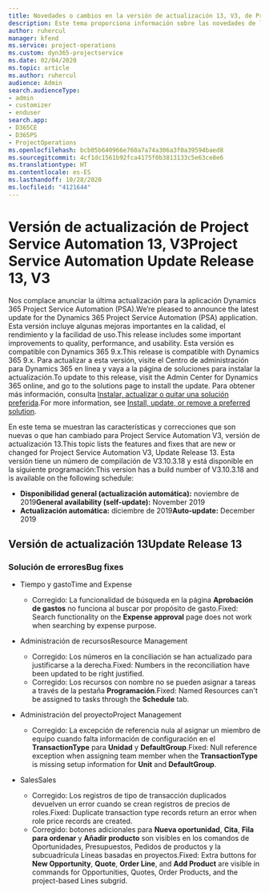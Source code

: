 ```yaml
---
title: Novedades o cambios en la versión de actualización 13, V3, de Project Service Automation
description: Este tema proporciona información sobre las novedades de la versión de actualización 13 de Project Service Automation, V3.
author: ruhercul
manager: kfend
ms.service: project-operations
ms.custom: dyn365-projectservice
ms.date: 02/04/2020
ms.topic: article
ms.author: ruhercul
audience: Admin
search.audienceType:
- admin
- customizer
- enduser
search.app:
- D365CE
- D365PS
- ProjectOperations
ms.openlocfilehash: bcb05b640966e760a7a74a306a3f0a39594baed8
ms.sourcegitcommit: 4cf1dc1561b92fca4175f0b3813133c5e63ce8e6
ms.translationtype: HT
ms.contentlocale: es-ES
ms.lasthandoff: 10/28/2020
ms.locfileid: "4121644"
---
```

# <a name="project-service-automation-update-release-13-v3"></a><span data-ttu-id="9cb6e-103">Versión de actualización de Project Service Automation 13, V3</span><span class="sxs-lookup"><span data-stu-id="9cb6e-103">Project Service Automation Update Release 13, V3</span></span>
<span data-ttu-id="9cb6e-104">Nos complace anunciar la última actualización para la aplicación Dynamics 365 Project Service Automation (PSA).</span><span class="sxs-lookup"><span data-stu-id="9cb6e-104">We’re pleased to announce the latest update for the Dynamics 365 Project Service Automation (PSA) application.</span></span> <span data-ttu-id="9cb6e-105">Esta versión incluye algunas mejoras importantes en la calidad, el rendimiento y la facilidad de uso.</span><span class="sxs-lookup"><span data-stu-id="9cb6e-105">This release includes some important improvements to quality, performance, and usability.</span></span> <span data-ttu-id="9cb6e-106">Esta versión es compatible con Dynamics 365 9.x.</span><span class="sxs-lookup"><span data-stu-id="9cb6e-106">This release is compatible with Dynamics 365 9.x.</span></span> <span data-ttu-id="9cb6e-107">Para actualizar a esta versión, visite el Centro de administración para Dynamics 365 en línea y vaya a la página de soluciones para instalar la actualización.</span><span class="sxs-lookup"><span data-stu-id="9cb6e-107">To update to this release, visit the Admin Center for Dynamics 365 online, and go to the solutions page to install the update.</span></span> <span data-ttu-id="9cb6e-108">Para obtener más información, consulta [Instalar, actualizar o quitar una solución preferida](https://docs.microsoft.com/power-platform/admin/install-remove-preferred-solution).</span><span class="sxs-lookup"><span data-stu-id="9cb6e-108">For more information, see [Install, update, or remove a preferred solution](https://docs.microsoft.com/power-platform/admin/install-remove-preferred-solution).</span></span>

<span data-ttu-id="9cb6e-109">En este tema se muestran las características y correcciones que son nuevas o que han cambiado para Project Service Automation V3, versión de actualización 13.</span><span class="sxs-lookup"><span data-stu-id="9cb6e-109">This topic lists the features and fixes that are new or changed for Project Service Automation V3, Update Release 13.</span></span> <span data-ttu-id="9cb6e-110">Esta versión tiene un número de compilación de V3.10.3.18 y está disponible en la siguiente programación:</span><span class="sxs-lookup"><span data-stu-id="9cb6e-110">This version has a build number of V3.10.3.18 and is available on the following schedule:</span></span>

- <span data-ttu-id="9cb6e-111">**Disponibilidad general (actualización automática):** noviembre de 2019</span><span class="sxs-lookup"><span data-stu-id="9cb6e-111">**General availability (self-update):** November 2019</span></span>
- <span data-ttu-id="9cb6e-112">**Actualización automática:** diciembre de 2019</span><span class="sxs-lookup"><span data-stu-id="9cb6e-112">**Auto-update:** December 2019</span></span>


## <a name="update-release-13"></a><span data-ttu-id="9cb6e-113">Versión de actualización 13</span><span class="sxs-lookup"><span data-stu-id="9cb6e-113">Update Release 13</span></span> 

### <a name="bug-fixes"></a><span data-ttu-id="9cb6e-114">Solución de errores</span><span class="sxs-lookup"><span data-stu-id="9cb6e-114">Bug fixes</span></span>

- <span data-ttu-id="9cb6e-115">Tiempo y gasto</span><span class="sxs-lookup"><span data-stu-id="9cb6e-115">Time and Expense</span></span>

     - <span data-ttu-id="9cb6e-116">Corregido: La funcionalidad de búsqueda en la página **Aprobación de gastos** no funciona al buscar por propósito de gasto.</span><span class="sxs-lookup"><span data-stu-id="9cb6e-116">Fixed: Search functionality on the **Expense approval** page does not work when searching by expense purpose.</span></span>

- <span data-ttu-id="9cb6e-117">Administración de recursos</span><span class="sxs-lookup"><span data-stu-id="9cb6e-117">Resource Management</span></span>

     - <span data-ttu-id="9cb6e-118">Corregido: Los números en la conciliación se han actualizado para justificarse a la derecha.</span><span class="sxs-lookup"><span data-stu-id="9cb6e-118">Fixed: Numbers in the reconciliation have been updated to be right justified.</span></span>
     - <span data-ttu-id="9cb6e-119">Corregido: Los recursos con nombre no se pueden asignar a tareas a través de la pestaña **Programación**.</span><span class="sxs-lookup"><span data-stu-id="9cb6e-119">Fixed: Named Resources can't be assigned to tasks through the **Schedule** tab.</span></span>

- <span data-ttu-id="9cb6e-120">Administración del proyecto</span><span class="sxs-lookup"><span data-stu-id="9cb6e-120">Project Management</span></span>

     - <span data-ttu-id="9cb6e-121">Corregido: La excepción de referencia nula al asignar un miembro de equipo cuando falta información de configuración en el **TransactionType** para **Unidad** y **DefaultGroup**.</span><span class="sxs-lookup"><span data-stu-id="9cb6e-121">Fixed: Null reference exception when assigning team member when the **TransactionType** is missing setup information for **Unit** and **DefaultGroup**.</span></span>

- <span data-ttu-id="9cb6e-122">Sales</span><span class="sxs-lookup"><span data-stu-id="9cb6e-122">Sales</span></span>

     - <span data-ttu-id="9cb6e-123">Corregido: Los registros de tipo de transacción duplicados devuelven un error cuando se crean registros de precios de roles.</span><span class="sxs-lookup"><span data-stu-id="9cb6e-123">Fixed: Duplicate transaction type records return an error when role price records are created.</span></span>
     - <span data-ttu-id="9cb6e-124">Corregido: botones adicionales para **Nueva oportunidad**, **Cita**, **Fila para ordenar** y **Añadir producto** son visibles en los comandos de Oportunidades, Presupuestos, Pedidos de productos y la subcuadrícula Líneas basadas en proyectos.</span><span class="sxs-lookup"><span data-stu-id="9cb6e-124">Fixed: Extra buttons for **New Opportunity**, **Quote**, **Order Line**, and **Add Product** are visible in commands for Opportunities, Quotes, Order Products, and the project-based Lines subgrid.</span></span>


